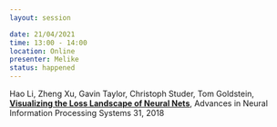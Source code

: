 ```yaml
---
layout: session

date: 21/04/2021
time: 13:00 - 14:00
location: Online
presenter: Melike
status: happened
---
```

Hao Li, 
Zheng Xu,
Gavin Taylor,
Christoph Studer,
Tom Goldstein,
**[Visualizing the Loss Landscape of Neural Nets](
papers/0059-visualizing-the-loss-landscape-of-neural-nets)**,
Advances in Neural Information Processing Systems 31,
2018

